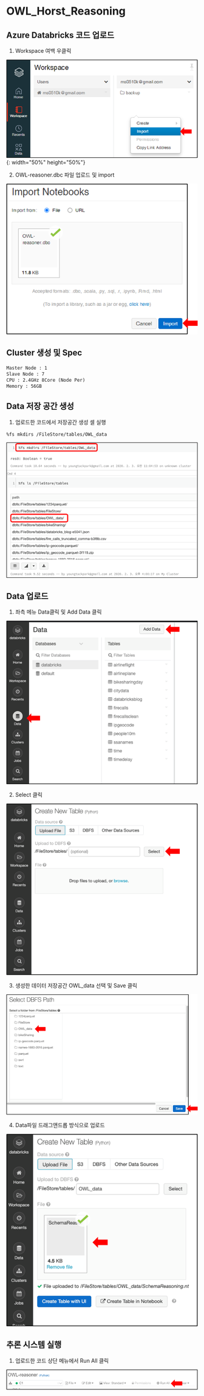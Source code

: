 # OWL_Horst_Reasoning

## Azure Databricks 코드 업로드

1. Workspace 여백 우클릭

![](image/import1.png){: width="50%" height="50%"}

2. OWL-reasoner.dbc 파일 업로드 및 import

![](image/import2.png)

## Cluster 생성 및 Spec
```
Master Node : 1
Slave Node : 7
CPU : 2.4GHz 8Core (Node Per)
Memory : 56GB
```
## Data 저장 공간 생성
1. 업로드한 코드에서 저장공간 생성 셀 실행
```
%fs mkdirs /FileStore/tables/OWL_data
```
![](image/dataSpace.png)

## Data 업로드
1. 좌측 메뉴 Data클릭 및 Add Data 클릭

![](image/dataUpload1.png)

2. Select 클릭

![](image/dataUpload2.png)

3. 생성한 데이터 저장공간 OWL_data 선택 및 Save 클릭

![](image/dataUpload3.png)

4. Data파일 드래그앤드롭 방식으로 업로드

![](image/dataUpload4.png)

## 추론 시스템 실행
1. 업로드한 코드 상단 메뉴에서 Run All 클릭

![](image/run.png)
